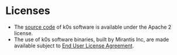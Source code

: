# Licenses

* The [source code](https://github.com/k0sproject/k0s) of k0s software is available under the Apache 2 license.
* The use of k0s software binaries, built by Mirantis Inc, are made available subject to [End User License Agreement](./eula.md).

